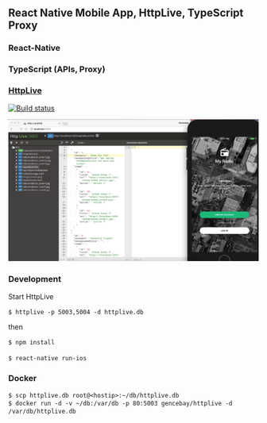 ## React Native Mobile App, HttpLive, TypeScript Proxy

### React-Native

### TypeScript (APIs, Proxy)

### [HttpLive](https://github.com/gencebay/httplive)

[![Build status](https://build.appcenter.ms/v0.1/apps/5c024407-9636-4344-93ee-5a1f94b67cce/branches/master/badge)](https://appcenter.ms)

[![Watch the video](https://github.com/gencebay/HisarMobileClient/blob/master/overview.png)](https://www.youtube.com/watch?v=8yEbVQelPs8)

### Development

Start HttpLive

    $ httplive -p 5003,5004 -d httplive.db

then

    $ npm install

    $ react-native run-ios

### Docker

    $ scp httplive.db root@<hostip>:~/db/httplive.db
    $ docker run -d -v ~/db:/var/db -p 80:5003 gencebay/httplive -d /var/db/httplive.db
